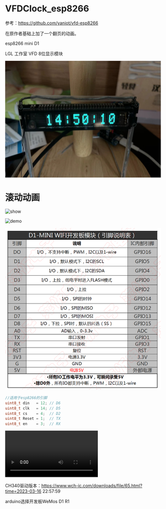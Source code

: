 # VFDClock_esp8266

参考：https://github.com/yaniot/vfd-esp8266

在原作者基础上加了一个翻页的动画。

esp8266 mini D1

LGL 工作室 VFD 8位显示模块

![e3f7060a5dccdef12487e0c1453e141](img/README/e3f7060a5dccdef12487e0c1453e141.jpg)

# 滚动动画

<img src="https://gcore.jsdelivr.net/gh/laptype/cloud@main/img/README/23-06-417-demo-7c.gif" alt="show" />


![demo](https://gcore.jsdelivr.net/gh/laptype/cloud@main/img/README/23-06-417-demo-7c.gif)

![Step1-D1-MINI参数表](img/README/Step1-D1-MINI参数表.png)

```c
//适用于esp8266的引脚
uint8_t din   = 12; // D6
uint8_t clk   = 14; // D5
uint8_t cs    = 4;  // D2
uint8_t Reset = 1; 	// TX
uint8_t en    = 3;  // RX
```

<video src="demo.mp4"></video>



CH340驱动版本：https://www.wch-ic.com/downloads/file/65.html?time=2023-03-16 22:57:59

arduino选择开发板WeMos D1 R1
